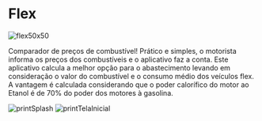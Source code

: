 # Flex
![flex50x50](https://user-images.githubusercontent.com/66964752/123490741-39484300-d5eb-11eb-8b0d-503ae3119c5a.png)

Comparador de preços de combustível!
Prático e simples, o motorista informa os preços dos combustíveis e o aplicativo faz a conta.
Este aplicativo calcula a melhor opção para o abastecimento levando em consideração o valor do combustível e o consumo médio dos veículos flex. ​A vantagem é calculada considerando que o poder calorífico do motor ao Etanol é de 70% do poder dos motores à gasolina.


![printSplash](https://user-images.githubusercontent.com/66964752/123490536-aad3c180-d5ea-11eb-9787-f77e2ac841e9.png=50x50)
![printTelaInicial](https://user-images.githubusercontent.com/66964752/123490839-87f5dd00-d5eb-11eb-981f-a7402ab08661.png)


